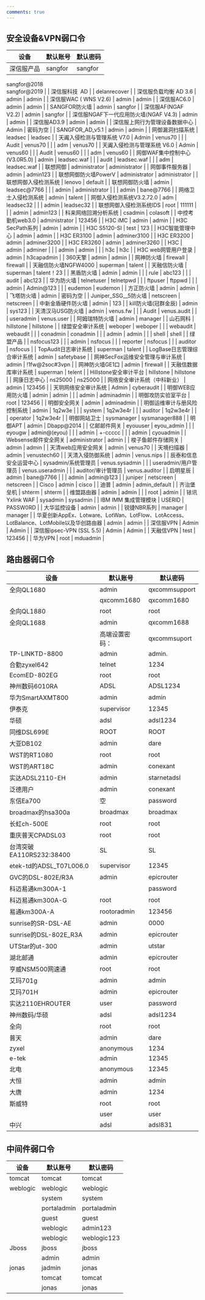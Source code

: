 ```yaml
---
comments: true
---
```


## 安全设备&VPN弱口令

| 设备 | 默认账号 | 默认密码 |
| --- | --- | --- |
| 深信服产品 | sangfor | sangfor  
sangfor@2018  
sangfor@2019 |
| 深信服科技 AD |  | delanrecover |
| 深信服负载均衡 AD 3.6 | admin | admin |
| 深信服WAC ( WNS V2.6) | admin | admin |
| 深信服AC6.0 | admin | admin |
| SANGFOR防火墙 | admin | sangfor |
| 深信服AF(NGAF V2.2) | admin | sangfor |
| 深信服NGAF下一代应用防火墙(NGAF V4.3) | admin | admin |
| 深信服AD3.9 | admin | admin |
| 深信服上网行为管理设备数据中心 | Admin | 密码为空 |
| SANGFOR_AD_v5.1 | admin | admin |
| 网御漏洞扫描系统 | leadsec | leadsec |
| 天阗入侵检测与管理系统 V7.0 | Admin | venus70 |
|  | Audit | venus70 |
|  | adm | venus70 |
| 天阗入侵检测与管理系统 V6.0 | Admin | venus60 |
|  | Audit | venus60 |
|  | adm | venus60 |
| 网御WAF集中控制中心(V3.0R5.0) | admin | leadsec.waf |
|  | audit | leadsec.waf |
|  | adm | leadsec.waf |
| 联想网御 | administrator | administrator |
| 网御事件服务器 | admin | admin123 |
| 联想网御防火墙PowerV | administrator | administrator |
| 联想网御入侵检测系统 | lenovo | default |
| 联想网御防火墙 | admin | leadsec@7766 |
|  | admin | administrator |
|  | admin | bane@7766 |
| 网络卫士入侵检测系统 | admin | talent |
| 网御入侵检测系统V3.2.72.0 | adm | leadsec32 |
|  | admin | leadsec32 |
| 联想网御入侵检测系统IDS | root | 111111 |
|  | admin | admin123 |
| 科来网络回溯分析系统 | csadmin | colasoft |
| 中控考勤机web3.0 | administrator | 123456 |
| H3C iMC | admin | admin |
| H3C SecPath系列 | admin | admin |
| H3C S5120-SI | test | 123 |
| H3C智能管理中心 | admin | admin |
| H3C ER3100 | admin | adminer3100 |
| H3C ER3200 | admin | adminer3200 |
| H3C ER3260 | admin | adminer3260 |
| H3C | admin | adminer |
|  | admin | admin |
|  | h3c | h3c |
| H3C web网管用户登录 | admin | h3capadmin |
| 360天擎 | admin | admin |
| 网神防火墙 | firewall | firewall |
| 天融信防火墙NGFW4000 | superman | talent |
| 天融信防火墙 | superman | talent！23 |
| 黑盾防火墙 | admin | admin |
|  | rule | abc123 |
|  | audit | abc123 |
| 华为防火墙 | telnetuser | telnetpwd |
|  | ftpuser | ftppwd |
|  | admin | Admin@123 |
|  | eudemon | eudemon |
| 方正防火墙 | admin | admin |
| 飞塔防火墙 | admin | 密码为空 |
| Juniper_SSG__5防火墙 | netscreen | netscreen |
| 中新金盾硬件防火墙 | admin | 123 |
| kill防火墙(冠群金辰) | admin | sys123 |
| 天清汉马USG防火墙 | admin | venus.fw |
|  | Audit | venus.audit |
|  | useradmin | venus.user |
| 阿姆瑞特防火墙 | admin | manager |
| 山石网科 | hillstone | hillstone |
| 绿盟安全审计系统 | weboper | weboper |
|  | webaudit | webaudit |
|  | conadmin | conadmin |
|  | admin | admin |
|  | shell | shell |
| 绿盟产品 |  | nsfocus123 |
|  | admin | nsfocus |
|  | reporter | nsfocus |
|  | auditor | nsfocus |
| TopAudit日志审计系统 | superman | talent |
| LogBase日志管理综合审计系统 | admin | safetybase |
| 网神SecFox运维安全管理与审计系统 | admin | !1fw@2soc#3vpn |
| 网神防火墙GE1口 | admin | firewall |
| 天融信数据库审计系统 | superman | telent |
| Hillstone安全审计平台 | hillstone | hillstone |
| 网康日志中心 | ns25000 | ns25000 |
| 网络安全审计系统（中科新业） | admin | 123456 |
| 天玥网络安全审计系统 | Admin | cyberaudit |
| 明御WEB应用防火墙 | admin | admin |
|  | admin | adminadmin |
| 明御攻防实验室平台 | root | 123456 |
| 明御安全网关 | admin | adminadmin |
| 明御运维审计与册风险控制系统 | admin | 1q2w3e |
|  | system | 1q2w3e4r |
|  | auditor | 1q2w3e4r |
|  | operator | 1q2w3e4r |
| 明御网站卫士 | sysmanager | sysmanager888 |
| 明御APT | admin | Dbapp@2014 |
| 亿邮邮件网关 | eyouuser | eyou_admin |
|  | eyougw | admin@(eyou) |
|  | admin | +-ccccc |
|  | admin | cyouadmin |
| Websense邮件安全网关 | administrator | admin |
| 梭子鱼邮件存储网关 | admin | admin |
| 天清web应用安全网关 | admin | venus70 |
| 天境扫描器 | admin | venustech60 |
| 天清入侵防御系统 | admin | venus.nips |
| 辰泰和信息安全运营中心 | sysadmin/系统管理员 | venus.sysadmin |
|  | useradmin/用户管理员 | venus.useradmin |
|  | auditor/审计管理员 | venus.auditor |
| 启明星辰 | admin | bane@7766 |
|  | admin | admin@123 |
| juniper | netscreen | netscreen |
| Cisco | admin | cisco |
| 迪普 | admin | admin_default |
| 齐治堡垒机 | shterm | shterm |
| 维盟路由器 | admin | admin |
|  | root | admin |
| 铱讯 Yxlink WAF | sysadmin | sysadmin |
| IBM IMM 集成管理模块 | USERID | PASSW0RD |
| 大华监控设备 | admin | admin |
| 锐捷NBR系列 | manager | manager |
| 华夏创新AppEx、Lotware、LotWan、LotFlow、LotAccess、LotBalance、LotMobile以及华创路由器 | admin | admin |
| 深信服VPN | Admin | Admin |
| 深信服ipsec-VPN (SSL 5.5) | Admin | Admin |
| 天融信VPN | test | 123456 |
| 华为VPN | root | mduadmin |

## 路由器弱口令

| 设备 | 默认账号 | 默认密码 |
| --- | --- | --- |
| 全向QL1680 | admin | qxcommsupport |
|  | qxcomm1680 | qxcomm1680 |
| 全向QL1880 | root | root |
| 全向QL1688 | admin | qxcomm1688 |
|  | 高端设置密码： | qxcommsuport |
| TP-LINKTD-8800 | admin | admin. |
| 合勤zyxel642 | telnet | 1234 |
| EcomED-802EG | root | root |
| 神州数码6010RA | ADSL | ADSL1234 |
| 华为SmartAXMT800 | admin | admin |
| 伊泰克 | supervisor | 12345 |
| 华硕 | adsl | adsl1234 |
| 同维DSL699E | ROOT | ROOT |
| 大亚DB102 | admin | dare |
| WST的RT1080 | root | root |
| WST的ART18C | admin | conexant |
| 实达ADSL2110-EH | admin | starnetadsl |
| 泛德用户 | admin | conexant |
| 东信Ea700 | 空 | password |
| broadmax的hsa300a | broadmax | broadmax |
| 长虹ch-500E | root | root |
| 重庆普天CPADSL03 | root | root |
| 台湾突破EA110RS232:38400 | SL | SL |
| etek-td的ADSL_T07L006.0 | supervisor | 12345 |
| GVC的DSL-802E/R3A | admin | epicrouter |
| 科迈易通km300A-1 |  | password |
| 科迈易通km300A-G | root | root |
| 易通km300A-A | rootoradmin | 123456 |
| sunrise的SR-DSL-AE | admin | 0000 |
| sunrise的DSL-802E_R3A | admin | epicrouter |
| UTStar的ut-300 | admin | utstar |
| 湖北邮通 | admin | epicrouter |
| 亨威NSM500网速通 | root | root |
| 艾玛701g | admin | admin |
| 艾玛701H | admin | epicrouter |
| 实达2110EHROUTER | user | password |
| 神州数码/华硕 | adsl | adsl1234 |
| 全向 | root | root |
| 普天 | admin | dare |
| zyxel | anonymous | 1234 |
| e-tek | admin | 12345 |
| 北电 | anonymous | 12345 |
| 大恒 | admin | admin |
| 大唐 | admin | 1234 |
| 斯威特 | root | root |
|  | user | user |
| 中兴 | adsl | adsl831 |

## 中间件弱口令

| 设备 | 默认账号 | 默认密码 |
| --- | --- | --- |
| tomcat | tomcat | tomcat |
| weblogic | weblogic | weblogic |
|  | system | system |
|  | portaladmin | portaladmin |
|  | guest | guest |
|  | weblogic | admin123 |
|  | weblogic | weblogic123 |
| Jboss | jboss | jboss |
|  | admin | admin |
| jonas | jadmin | jonas |
|  | tomcat | tomcat |
|  | jonas | jonas |